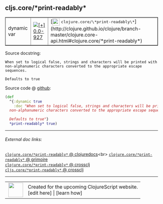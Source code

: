 ## cljs.core/\*print-readably\*



 <table border="1">
<tr>
<td>dynamic var</td>
<td><a href="https://github.com/cljsinfo/cljs-api-docs/tree/0.0-927"><img valign="middle" alt="[+] 0.0-927" title="Added in 0.0-927" src="https://img.shields.io/badge/+-0.0--927-lightgrey.svg"></a> </td>
<td>
[<img height="24px" valign="middle" src="http://i.imgur.com/1GjPKvB.png"> <samp>clojure.core/\*print-readably\*</samp>](http://clojure.github.io/clojure/branch-master/clojure.core-api.html#clojure.core/*print-readably*)
</td>
</tr>
</table>







Source docstring:

```
When set to logical false, strings and characters will be printed with
non-alphanumeric characters converted to the appropriate escape sequences.

Defaults to true
```


Source code @ [github](https://github.com/clojure/clojurescript/blob/r3178/src/cljs/cljs/core.cljs#L55-L61):

```clj
(def
  ^{:dynamic true
    :doc "When set to logical false, strings and characters will be printed with
  non-alphanumeric characters converted to the appropriate escape sequences.

  Defaults to true"}
  *print-readably* true)
```

<!--
Repo - tag - source tree - lines:

 <pre>
clojurescript @ r3178
└── src
    └── cljs
        └── cljs
            └── <ins>[core.cljs:55-61](https://github.com/clojure/clojurescript/blob/r3178/src/cljs/cljs/core.cljs#L55-L61)</ins>
</pre>

-->

---



###### External doc links:

[`clojure.core/*print-readably*` @ clojuredocs](http://clojuredocs.org/clojure.core/*print-readably*)<br>
[`clojure.core/*print-readably*` @ grimoire](http://conj.io/store/v1/org.clojure/clojure/1.7.0-beta3/clj/clojure.core/*print-readably*/)<br>
[`clojure.core/*print-readably*` @ crossclj](http://crossclj.info/fun/clojure.core/*print-readably*.html)<br>
[`cljs.core/*print-readably*` @ crossclj](http://crossclj.info/fun/cljs.core.cljs/*print-readably*.html)<br>

---

 <table>
<tr><td>
<img valign="middle" align="right" width="48px" src="http://i.imgur.com/Hi20huC.png">
</td><td>
Created for the upcoming ClojureScript website.<br>
[edit here] | [learn how]
</td></tr></table>

[edit here]:https://github.com/cljsinfo/cljs-api-docs/blob/master/cljsdoc/cljs.core/STARprint-readablySTAR.cljsdoc
[learn how]:https://github.com/cljsinfo/cljs-api-docs/wiki/cljsdoc-files

<!--

This information was too distracting to show to readers, but I'll leave it
commented here since it is helpful to:

- pretty-print the data used to generate this document
- and show how to retrieve that data



The API data for this symbol:

```clj
{:ns "cljs.core",
 :name "*print-readably*",
 :history [["+" "0.0-927"]],
 :type "dynamic var",
 :full-name-encode "cljs.core/STARprint-readablySTAR",
 :source {:code "(def\n  ^{:dynamic true\n    :doc \"When set to logical false, strings and characters will be printed with\n  non-alphanumeric characters converted to the appropriate escape sequences.\n\n  Defaults to true\"}\n  *print-readably* true)",
          :title "Source code",
          :repo "clojurescript",
          :tag "r3178",
          :filename "src/cljs/cljs/core.cljs",
          :lines [55 61]},
 :full-name "cljs.core/*print-readably*",
 :clj-symbol "clojure.core/*print-readably*",
 :docstring "When set to logical false, strings and characters will be printed with\nnon-alphanumeric characters converted to the appropriate escape sequences.\n\nDefaults to true"}

```

Retrieve the API data for this symbol:

```clj
;; from Clojure REPL
(require '[clojure.edn :as edn])
(-> (slurp "https://raw.githubusercontent.com/cljsinfo/cljs-api-docs/catalog/cljs-api.edn")
    (edn/read-string)
    (get-in [:symbols "cljs.core/*print-readably*"]))
```

-->
